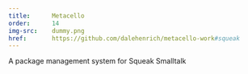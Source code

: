 ```yaml
---
title:      Metacello
order:      14
img-src:    dummy.png
href:       https://github.com/dalehenrich/metacello-work#squeak
---
```

A package management system for Squeak Smalltalk